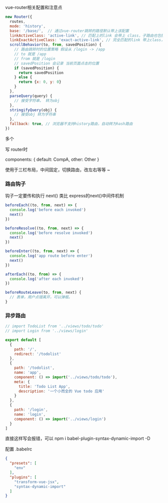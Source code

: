 vue-router相关配置和注意点

```js
new Router({
  routes,
  mode: 'history',
  base: '/base/',  // 通过vue-router跳转的路径默认带上该配置
  linkActiveClass: 'active-link', // 匹配上的link 会带上 class，子路由也包括
  linkExactActiveClass: 'exact-active-link', // 完全匹配的link 带上class，完全匹配，唯一
  scrollBehavior(to, from, savedPosition) {
    // 路由跳转时的位置策略 假设从 /login -> /app
    // to 就是 /app
    // from 就是 /login
    // savedPosition 会记录 当前页面点击的位置
    if (savedPosition) {
      return savedPosition
    } else {
      return {x: 0, y: 0}
    }
  },
  parseQuery(query) {
    // 接受字符串， 转为obj
  },
  stringifyQuery(obj) {
    // 接受obj 转为字符串
  },
  fallback: true, // 浏览器不支持history路由，自动转为hash路由
})
```


多个 <router-view></router-view>

写 router时

components: {
  default: CompA,
  other: Other
}

使用于三栏布局，中间固定，切换路由，改左右等等 ~


### 路由钩子

钩子一定要传和执行 next() 类比 express的next()中间件机制

```js
beforeEach((to, from, next) => {
  console.log('before each invoked')
  next()
})

beforeResolve((to, from, next) => {
  console.log('before resolve invoked')
  next()
})

beforeEnter((to, from, next) => {
  console.log('app route before enter')
  next()
})

afterEach((to, from) => {
  console.log('after each invoked')
})

beforeRouteLeave(to, from, next) {
  // 表单，用户点错离开，可以弹框。
}
```

### 异步路由

```js
// import TodoList from '../views/todo/todo'
// import Login from '../views/login'

export default [
  {
    path: '/',
    redirect: '/todolist'
  },
  {
    path: '/todolist',
    name: 'app',
    component: () => import('../views/todo/todo'),
    meta: {
      title: 'Todo List App',
      description: '一个小而全的 Vue todo 应用'
    }
  },
  {
    path: '/login',
    name: 'login',
    component: () => import('../views/login')
  }
]
```

直接这样写会报错，可以 npm i babel-plugin-syntax-dynamic-import -D

配置 .babelrc

```json
{
  "presets": [
    "env"
  ],
  "plugins": [
    "transform-vue-jsx",
    "syntax-dynamic-import"
  ]
}
```
